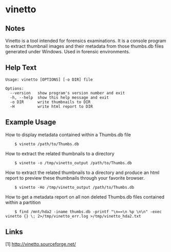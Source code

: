 # vinetto

Notes
-------
Vinetto is a tool intended for forensics examinations. It is a console program to extract thumbnail images and their metadata from those thumbs.db files generated under Windows. Used in forensic environments.

Help Text
-------
```
Usage: vinetto [OPTIONS] [-o DIR] file

Options:
  --version   show program's version number and exit
  -h, --help  show this help message and exit
  -o DIR      write thumbnails to DIR
  -H          write html report to DIR

```

Example Usage
-------
How to display metadata contained within a Thumbs.db file
```
    $ vinetto /path/to/Thumbs.db
```
How to extract the related thumbnails to a directory
```
    $ vinetto -o /tmp/vinetto_output /path/to/Thumbs.db
```
How to extract the related thumbnails to a directory and produce an html report to preview these thumbnails through your favorite browser.
```
    $ vinetto -Ho /tmp/vinetto_output /path/to/Thumbs.db
```
How to get a metadata report on all non deleted Thumbs.db files contained within a partition
```
    $ find /mnt/hda2 -iname thumbs.db -printf "\n==\n %p \n\n" -exec vinetto {} \; 2>/tmp/vinetto_err.log >/tmp/vinetto_hda2.txt
```

Links
-------
[1] http://vinetto.sourceforge.net/
